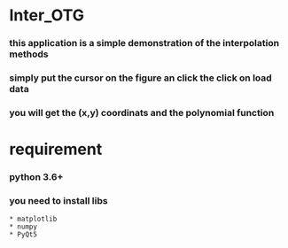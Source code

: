 # Inter_OTG

### this application is a simple demonstration of the interpolation methods
### simply put the cursor on the figure an click the click on load data
### you will get the (x,y) coordinats and the polynomial function


# requirement

### python 3.6+
### you need to install libs
    * matplotlib
    * numpy
    * PyQt5

